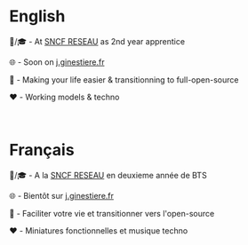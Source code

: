 # English

💼/🎓 - At [SNCF RESEAU](https://www.sncf-reseau.com/fr) as 2nd year apprentice

🌐 - Soon on [j.ginestiere.fr](https://j.ginestiere.fr)

🎯 - Making your life easier & transitionning to full-open-source

❤️ - Working models & techno

<br/>

# Français

💼/🎓 -  A la [SNCF RESEAU](https://www.sncf-reseau.com/fr) en deuxieme année de BTS

🌐 - Bientôt sur [j.ginestiere.fr](https://j.ginestiere.fr)

🎯 - Faciliter votre vie et transitionner vers l'open-source

❤️ - Miniatures fonctionnelles et musique techno
